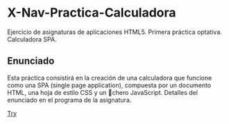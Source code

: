 # X-Nav-Practica-Calculadora
Ejercicio de asignaturas de aplicaciones HTML5. Primera práctica optativa. Calculadora SPA.

## Enunciado

Esta práctica consistirá en la creación de una calculadora que funcione como una SPA (single page application), compuesta por un documento HTML, una hoja de estilo CSS y un chero JavaScript. Detalles del enunciado en el programa de la asignatura.

[Try](https://cimartin.github.io/X-Nav-Practica-Calculadora/)
